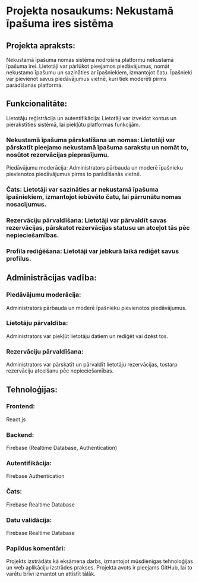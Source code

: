 # Projekta nosaukums: Nekustamā īpašuma ires sistēma

## Projekta apraksts:
Nekustamā īpašuma nomas sistēma nodrošina platformu nekustamā īpašuma īrei. Lietotāji var pārlūkot pieejamos piedāvājumus, nomāt nekustamo īpašumu un sazināties ar īpašniekiem, izmantojot čatu. Īpašnieki var pievienot savus piedāvājumus vietnē, kuri tiek moderēti pirms parādīšanās platformā.

## Funkcionalitāte:
Lietotāju reģistrācija un autentifikācija: Lietotāji var izveidot kontus un pierakstīties sistēmā, lai piekļūtu platformas funkcijām.
### Nekustamā īpašuma pārskatīšana un nomas: Lietotāji var pārskatīt pieejamo nekustamā īpašuma sarakstu un nomāt to, nosūtot rezervācijas pieprasījumu.
Piedāvājumu moderācija: Administrators pārbauda un moderē īpašnieku pievienotos piedāvājumus pirms to parādīšanās vietnē.
### Čats: Lietotāji var sazināties ar nekustamā īpašuma īpašniekiem, izmantojot iebūvēto čatu, lai pārrunātu nomas nosacījumus.
### Rezervāciju pārvaldīšana: Lietotāji var pārvaldīt savas rezervācijas, pārskatot rezervācijas statusu un atceļot tās pēc nepieciešamības.
### Profila rediģēšana: Lietotāji var jebkurā laikā rediģēt savus profilus.
## Administrācijas vadība:
### Piedāvājumu moderācija: 
Administrators pārbauda un moderē īpašnieku pievienotos piedāvājumus.
### Lietotāju pārvaldība: 
Administrators var piekļūt lietotāju datiem un rediģēt vai dzēst tos.
### Rezervāciju pārvaldīšana: 
Administrators var pārskatīt un pārvaldīt lietotāju rezervācijas, tostarp rezervāciju atcelšanu pēc nepieciešamības.
## Tehnoloģijas:
### Frontend: 
React.js
### Backend: 
Firebase (Realtime Database, Authentication)
### Autentifikācija: 
Firebase Authentication
### Čats: 
Firebase Realtime Database
### Datu validācija: 
Firebase Realtime Database
### Papildus komentāri:
Projekts izstrādāts kā eksāmena darbs, izmantojot mūsdienīgas tehnoloģijas un web aplikāciju izstrādes prakses.
Projekta avots ir pieejams GitHub, lai to varētu brīvi izmantot un attīstīt tālāk.